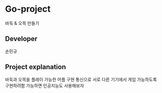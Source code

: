 # Go-project
바둑 & 오목 만들기

## Developer
손민규

## Project explanation
바둑과 오목을 플레이 가능한 어플 구현
통신으로 서로 다른 기기에서 게임 가능하도록 구현하려함
가능하면 인공지능도 사용해보자
